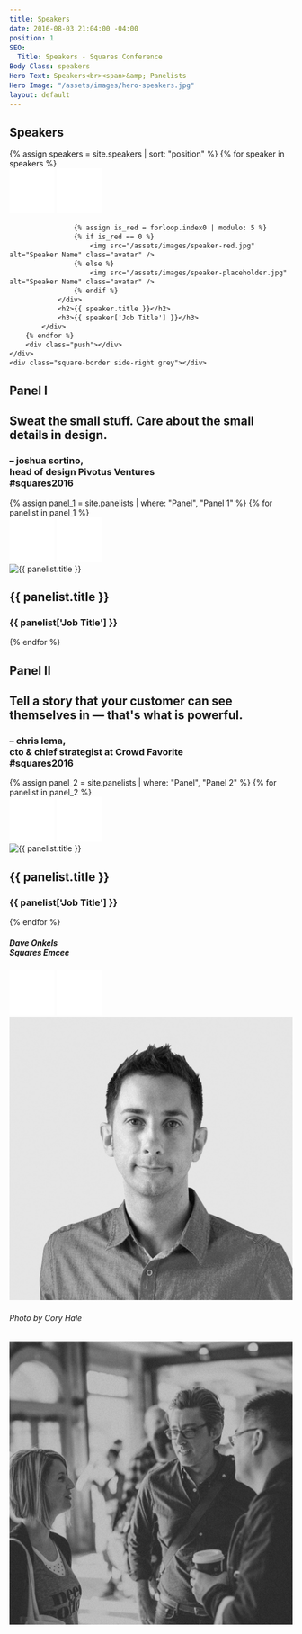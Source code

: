 ```yaml
---
title: Speakers
date: 2016-08-03 21:04:00 -04:00
position: 1
SEO:
  Title: Speakers - Squares Conference
Body Class: speakers
Hero Text: Speakers<br><span>&amp; Panelists
Hero Image: "/assets/images/hero-speakers.jpg"
layout: default
---
```


<div class="home-speakers-wrap pad-tb-180 relative">
<div class="section home-speakers page-speakers relative">
<h2 class="small-titles red rotate">Speakers</h2>
{% assign speakers = site.speakers | sort: "position" %}
{% for speaker in speakers %}
<div class="panel speaker-panel
{% cycle 'big', 'second', 'last', '', 'last' %}
">
<div class="speaker-image relative">
<div class="speaker-links">
<a href="{{ speaker['Website URL'] }}" target="_blank" class="btn_website"><img src="/assets/images/icon-website.png" alt="Website" /></a>
<a href="{{ speaker['Twitter URL'] }}" target="_blank" class="btn_twitter"><img src="/assets/images/icon-twitter.png" alt="Twitter" /></a>
</div>

                    {% assign is_red = forloop.index0 | modulo: 5 %}
                    {% if is_red == 0 %}
                        <img src="/assets/images/speaker-red.jpg" alt="Speaker Name" class="avatar" />
                    {% else %}
                        <img src="/assets/images/speaker-placeholder.jpg" alt="Speaker Name" class="avatar" />
                    {% endif %}
                </div>
                <h2>{{ speaker.title }}</h2>
                <h3>{{ speaker['Job Title'] }}</h3>
            </div>
        {% endfor %}
        <div class="push"></div>
    </div>
    <div class="square-border side-right grey"></div>

</div>

<div class="panelists bg-grey pad-tb-180">
<div class="section">
<div class="left ta-right">
<h2 class="small-titles">Panel I</h2>
<div class="quote ta-right marg-t-180">
<h2>Sweat the small stuff. Care about the small details in design.</h2>
<h3 class="small">– joshua sortino,<br /><span>head of design Pivotus Ventures<br />#squares2016</span></h3>
</div>
</div>
<div class="right">
{% assign panel_1 = site.panelists | where: "Panel", "Panel 1" %}
{% for panelist in panel_1 %}
<div class="panel speaker-panel
{% cycle '', '', 'last' %}
">
<div class="speaker-image relative">
<div class="speaker-links">
<a href="{{ panelist['Website URL'] }}" target="_blank" class="btn_website"><img src="/assets/images/icon-website.png" alt="Website" /></a>
<a href="{{ panelist['Twitter URL'] }}" target="_blank" class="btn_twitter"><img src="/assets/images/icon-twitter.png" alt="Twitter" /></a>
</div>
<img src="{{ panelist['Red Image'] }}" alt="{{ panelist.title }}" class="avatar" />
</div>
<h2>{{ panelist.title }}</h2>
<h3>{{ panelist['Job Title'] }}</h3>
</div>
{% endfor %}
<div class="push"></div>
</div>
<div class="push"></div>
</div>
</div>

<div class="panelists bg-white pad-tb-180">
<div class="section">
<div class="left ta-right">
<h2 class="small-titles">Panel II</h2>
<div class="quote ta-right marg-t-180">
<h2>Tell a story that your customer can see themselves in — that's what is powerful.</h2>
<h3 class="small">– chris lema,<br /><span>cto & chief strategist at Crowd Favorite<br />#squares2016</span></h3>
</div>
</div>
<div class="right">
{% assign panel_2 = site.panelists | where: "Panel", "Panel 2" %}
{% for panelist in panel_2 %}
<div class="panel speaker-panel
{% cycle '', '', 'last' %}
">
<div class="speaker-image relative">
<div class="speaker-links">
<a href="{{ panelist['Website URL'] }}" target="_blank" class="btn_website"><img src="/assets/images/icon-website.png" alt="Website" /></a>
<a href="{{ panelist['Twitter URL'] }}" target="_blank" class="btn_twitter"><img src="/assets/images/icon-twitter.png" alt="Twitter" /></a>
</div>
<img src="{{ panelist['Red Image'] }}" alt="{{ panelist.title }}" class="avatar" />
</div>
<h2>{{ panelist.title }}</h2>
<h3>{{ panelist['Job Title'] }}</h3>
</div>
{% endfor %}
<div class="push"></div>
</div>
<div class="push"></div>
</div>
</div>

<div class="double relative height-reset">
<div class="left bg-image relative">
<h5 class="corner-name ta-right">Dave Onkels<br/><span>Squares Emcee</span></h5>
<div class="speaker-image relative">
<div class="speaker-links">
<a href="http://ovenbits.com" target="_blank" class="btn_website"><img src="/assets/images/icon-website.png" alt="Website" /></a>
<a href="http://twitter.com/daveonkels" target="_blank" class="btn_twitter"><img src="/assets/images/icon-twitter.png" alt="Twitter" /></a>
</div>
<img src="/assets/images/dave-onkels.jpg" alt="Dave Onkels" class="avatar" />
</div>
</div>
<div class="right relative">
<h6 class="rotate-right">Photo by Cory Hale</h6>
<img src="/assets/images/crowd-1.jpg" alt="Squares Crowd" />
</div>
<div class="push"></div>
</div>